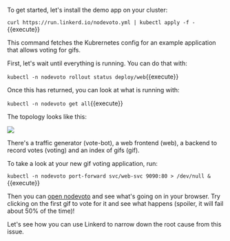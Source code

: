 To get started, let's install the demo app on your cluster:

`curl https://run.linkerd.io/nodevoto.yml | kubectl apply -f -`{{execute}}

This command fetches the Kubrernetes config for an example application that
allows voting for gifs.

First, let's wait until everything is running. You can do that with:

`kubectl -n nodevoto rollout status deploy/web`{{execute}}

Once this has returned, you can look at what is running with:

`kubectl -n nodevoto get all`{{execute}}

The topology looks like this:

<img align="center" src="https://linkerd.io/images/topology.svg" />

There's a traffic generator (vote-bot), a web frontend (web), a backend to
record votes (voting) and an index of gifs (gif).

To take a look at your new gif voting application, run:

`kubectl -n nodevoto port-forward svc/web-svc 9090:80 > /dev/null &`{{execute}}

Then you can [open nodevoto](https://[[HOST_SUBDOMAIN]]-9091-[[KATACODA_HOST]].environments.katacoda.com/) and see what's going on in your browser. Try clicking on the first gif to vote for it and see what happens (spoiler, it will fail about 50% of the time)!

Let's see how you can use Linkerd to narrow down the root cause from this issue.
